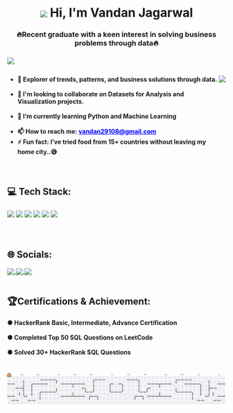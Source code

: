 <h1 align="center">
    <img src="https://user-images.githubusercontent.com/74038190/214644152-52f47eb3-5e31-4f47-8758-05c9468d5596.gif" height="35" style="vertical-align: middle;" />
  Hi, I'm Vandan Jagarwal
</h1>

###



<h3 align="center">🔥Recent graduate with a keen interest in solving business problems through data🔥</h3>


###




###



<div align="left">
  <img src="https://visitor-badge.laobi.icu/badge?page_id=VandanJagarwal.VandanJagarwal&left_color=brown&right_color=royalblue&left_text=Profile%20views"  />
</div>

###

<img align="right" height="200" src="https://user-images.githubusercontent.com/74038190/212749171-b84692a8-2b04-4e3b-93ca-ac14705da224.gif"  />

###

<ul align="left">
  <li><b>🎯 Explorer of trends, patterns, and business solutions through data.</b></li><br>
  <li><b>🤝 I'm looking to collaborate on Datasets for Analysis and Visualization projects.</b></li><br>
  <li><b>🌱 I’m currently learning Python and Machine Learning</b></li><br>
  <li><b>📫 How to reach me: <a href="mailto:vandan29108@gmail.com" style="color:blue; text-decoration:underline;">vandan29108@gmail.com</a></b></li>
  <li><b>⚡ Fun fact: I’ve tried food from 15+ countries without leaving my home city..😅</b></li>
</ul>



###

<br clear="both">

<h2 align="left">💻 Tech Stack:</h2>

###



<div align="left">
<img src="https://img.shields.io/badge/Python-3776AB?logo=python&logoColor=white&style=for-the-badge" height="30"/>
<img src="https://img.shields.io/badge/NumPy-013243?logo=numpy&logoColor=white&style=for-the-badge" height="30"/>
<img src="https://img.shields.io/badge/Pandas-150458?logo=pandas&logoColor=white&style=for-the-badge" height="30"/>
<img src="https://img.shields.io/badge/MySQL-4479A1?logo=mysql&logoColor=white&style=for-the-badge" height="30"/>
<img src="https://img.shields.io/badge/Power%20BI-F2C811?logo=powerbi&logoColor=black&style=for-the-badge" height="30"/>
<img src="https://img.shields.io/badge/Excel-217346?logo=microsoft-excel&logoColor=white&style=for-the-badge" height="30"/>
</div>

###


<br clear="both">
<h2 align="left">🌐 Socials:</h2>

<div align="left">
<!-- LinkedIn -->
<a href="https://www.linkedin.com/in/vandan29108/" target="_blank">
  <img src="https://img.shields.io/badge/LinkedIn-%230077B5?style=for-the-badge&logo=linkedin&logoColor=white" height="30" style="vertical-align:middle;" />
</a>

<!-- X -->
<a href="https://x.com/Vandan_Jagarwal" target="_blank">
  <img src="https://img.shields.io/badge/X-%23151717?style=for-the-badge&logo=x&logoColor=white" height="30" style="vertical-align:middle;" />
</a>

<!-- Portfolio -->
<a href="https://vandanjagarwal.github.io/AnalystVandan/" target="_blank">
  <img src="https://img.shields.io/badge/Portfolio-%23F2C811?style=for-the-badge&logo=vercel&logoColor=black" height="30" style="vertical-align:middle;" />
</a>
</div>

<br clear="both">
<h2 align="left">🏆Certifications & Achievement:</h2>
<h4 align="left">● HackerRank Basic, Intermediate, Advance Certification<br><br>● Completed Top 50 SQL Questions on LeetCode<br><br>● Solved 30+ HackerRank SQL Questions</h4>

###




<br clear="both">
<picture>
  <source media="(prefers-color-scheme: dark)" srcset="https://raw.githubusercontent.com/VandanJagarwal/VandanJagarwal/output/pacman-contribution-graph-dark.svg">
  <source media="(prefers-color-scheme: light)" srcset="https://raw.githubusercontent.com/VandanJagarwal/VandanJagarwal/output/pacman-contribution-graph.svg">
  <img alt="pacman contribution graph" src="https://raw.githubusercontent.com/VandanJagarwal/VandanJagarwal/output/pacman-contribution-graph.svg">
</picture>

###
